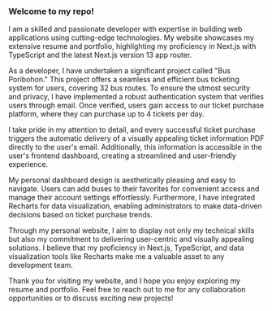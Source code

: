 <h3>Welcome to my repo!</h3>

I am a skilled and passionate developer with expertise in building web applications using cutting-edge technologies. My website showcases my extensive resume and portfolio, highlighting my proficiency in Next.js with TypeScript and the latest Next.js version 13 app router.

As a developer, I have undertaken a significant project called "Bus Poribohon." This project offers a seamless and efficient bus ticketing system for users, covering 32 bus routes. To ensure the utmost security and privacy, I have implemented a robust authentication system that verifies users through email. Once verified, users gain access to our ticket purchase platform, where they can purchase up to 4 tickets per day.

I take pride in my attention to detail, and every successful ticket purchase triggers the automatic delivery of a visually appealing ticket information PDF directly to the user's email. Additionally, this information is accessible in the user's frontend dashboard, creating a streamlined and user-friendly experience.

My personal dashboard design is aesthetically pleasing and easy to navigate. Users can add buses to their favorites for convenient access and manage their account settings effortlessly. Furthermore, I have integrated Recharts for data visualization, enabling administrators to make data-driven decisions based on ticket purchase trends.

Through my personal website, I aim to display not only my technical skills but also my commitment to delivering user-centric and visually appealing solutions. I believe that my proficiency in Next.js, TypeScript, and data visualization tools like Recharts make me a valuable asset to any development team.

Thank you for visiting my website, and I hope you enjoy exploring my resume and portfolio. Feel free to reach out to me for any collaboration opportunities or to discuss exciting new projects!

